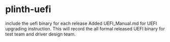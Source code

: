 # plinth-uefi
include the uefi binary for each release
Added UEFI_Manual.md for UEFI upgrading instruction.
This will record the all formal released UEFI binary for test team and driver design team.
